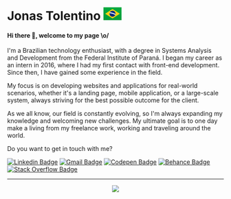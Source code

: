 # Jonas Tolentino <img src="https://raw.githubusercontent.com/jonasmarco/jonasmarco/main/BR.svg">

#### Hi there 👋, welcome to my page \o/

I'm a Brazilian technology enthusiast, with a degree in Systems Analysis and Development from the Federal Institute of Paraná. I began my career as an intern in 2016, where I had my first contact with front-end development. Since then, I have gained some experience in the field.

My focus is on developing websites and applications for real-world scenarios, whether it's a landing page, mobile application, or a large-scale system, always striving for the best possible outcome for the client.

As we all know, our field is constantly evolving, so I'm always expanding my knowledge and welcoming new challenges. My ultimate goal is to one day make a living from my freelance work, working and traveling around the world.

Do you want to get in touch with me?

[![Linkedin Badge](https://img.shields.io/badge/LinkedIn-0077B5?style=for-the-badge&logo=linkedin&logoColor=white&link=https://br.linkedin.com/in/jonastolentino/)](https://www.linkedin.com/in/jonas-tolentino/)
[![Gmail Badge](https://img.shields.io/badge/jonasmarco.ti@gmail.com-D14836?style=for-the-badge&logo=gmail&logoColor=white&link=mailto:jonasmarco.ti@gmail.com)](mailto:jonasmarco.ti@gmail.com)
[![Codepen Badge](https://img.shields.io/badge/Codepen-000000?style=for-the-badge&logo=codepen&logoColor=white&link=https://codepen.io/jonasmarco/)](https://codepen.io/jonastolentino)
[![Behance Badge](https://img.shields.io/badge/-Behance-blue?style=for-the-badge&logo=behance&logoColor=white&link=https://www.behance.net/jonasmarco)](https://www.behance.net/jonastolentino)
[![Stack Overflow Badge](https://img.shields.io/badge/Stack_Overflow-FE7A16?style=for-the-badge&logo=stack-overflow&logoColor=white&link=https://stackoverflow.com/users/6582416/j-marco)](https://stackoverflow.com/users/6582416/jonas-tolentino)

____

<p align="center">
  <a href="https://github.com/anuraghazra/github-readme-stats"> 
    <img src="https://github-readme-stats.vercel.app/api?username=jonasmarco&&show_icons=true&theme=chartreuse-dark"/>
  </a>
</p>
